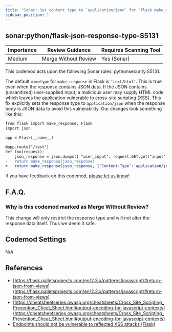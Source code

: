 ```yaml
---
title: "Sonar: Set content type to `application/json` for `flask.make_response` with JSON data"
sidebar_position: 1
---
```


## sonar:python/flask-json-response-type-S5131

| Importance | Review Guidance      | Requires Scanning Tool |
| ---------- | -------------------- | ---------------------- |
| Medium     | Merge Without Review | Yes (Sonar)            |

This codemod acts upon the following Sonar rules: pythonsecurity:S5131.

The default `mimetype` for `make_response` in Flask is `'text/html'`. This is true even when the response contains JSON data.
If the JSON contains (unsanitized) user-supplied input, a malicious user may supply HTML code which leaves the application vulnerable to cross-site scripting (XSS).
This fix explicitly sets the response type to `application/json` when the response body is JSON data to avoid this vulnerability. Our changes look something like this:

```diff
from flask import make_response, Flask
import json

app = Flask(__name__)

@app.route("/test")
def foo(request):
    json_response = json.dumps({ "user_input": request.GET.get("input") })
-   return make_response(json_response)
+   return make_response(json_response, {'Content-Type':'application/json'})
```

If you have feedback on this codemod, [please let us know](mailto:feedback@pixee.ai)!

## F.A.Q.

### Why is this codemod marked as Merge Without Review?

This change will only restrict the response type and will not alter the response data itself. Thus we deem it safe.

## Codemod Settings

N/A

## References

- [https://flask.palletsprojects.com/en/2.3.x/patterns/javascript/#return-json-from-views](https://flask.palletsprojects.com/en/2.3.x/patterns/javascript/#return-json-from-views)
- [https://cheatsheetseries.owasp.org/cheatsheets/Cross_Site_Scripting_Prevention_Cheat_Sheet.html#output-encoding-for-javascript-contexts](https://cheatsheetseries.owasp.org/cheatsheets/Cross_Site_Scripting_Prevention_Cheat_Sheet.html#output-encoding-for-javascript-contexts)
- [Endpoints should not be vulnerable to reflected XSS attacks (Flask)](https://rules.sonarsource.com/python/type/Bug/RSPEC-5131/)
